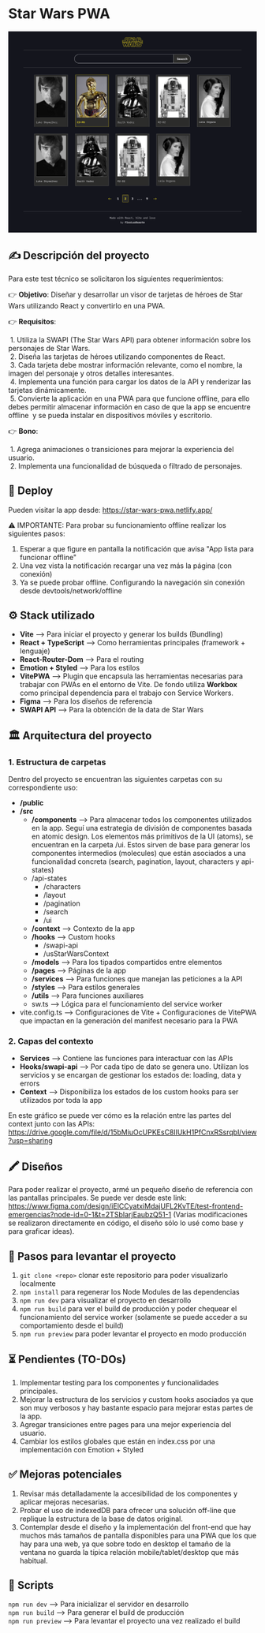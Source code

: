 # Star Wars PWA

![home-page-dektop-view](public/screenshots/home-search-page-desktop.png)

## ✍️ Descripción del proyecto

Para este test técnico se solicitaron los siguientes requerimientos:

👉️ **Objetivo**: Diseñar y desarrollar un visor de tarjetas de héroes de Star Wars utilizando React y convertirlo en una PWA.

👉️ **Requisitos**:

 1. Utiliza la SWAPI (The Star Wars API) para obtener información sobre los personajes de Star Wars.   
 2. Diseña las tarjetas de héroes utilizando componentes de React.  
 3. Cada tarjeta debe mostrar información relevante, como el nombre, la imagen del personaje y otros detalles interesantes.  
 4. Implementa una función para cargar los datos de la API y renderizar las tarjetas dinámicamente.  
 5. Convierte la aplicación en una PWA para que funcione offline, para ello debes permitir almacenar información en caso de que la app se encuentre offline  y se pueda instalar en dispositivos móviles y escritorio.  

👉️ **Bono**:

 1. Agrega animaciones o transiciones para mejorar la experiencia del usuario.  
 2. Implementa una funcionalidad de búsqueda o filtrado de personajes.  

## 🚀 Deploy

Pueden visitar la app desde: https://star-wars-pwa.netlify.app/

⚠️ IMPORTANTE: Para probar su funcionamiento offline realizar los siguientes pasos:
1. Esperar a que figure en pantalla la notificación que avisa "App lista para funcionar offline"
2. Una vez vista la notificación recargar una vez más la página (con conexión)
3. Ya se puede probar offline. Configurando la navegación sin conexión desde devtools/network/offline

## ⚙️  Stack utilizado

- **Vite** --> Para iniciar el proyecto y generar los builds (Bundling)  
- **React + TypeScript** --> Como herramientas principales (framework + lenguaje)  
- **React-Router-Dom** --> Para el routing  
- **Emotion + Styled** --> Para los estilos   
- **VitePWA** --> Plugin que encapsula las herramientas necesarias para trabajar con PWAs en el entorno de Vite. De fondo utiliza **Workbox** como principal dependencia para el trabajo con Service Workers.  
- **Figma** --> Para los diseños de referencia  
- **SWAPI API** --> Para la obtención de la data de Star Wars  

## 🏛️ Arquitectura del proyecto

### 1. Estructura de carpetas

Dentro del proyecto se encuentran las siguientes carpetas con su correspondiente uso:

- **/public** 
- **/src**  
	- **/components** --> Para almacenar todos los componentes utilizados en la app.  Seguí  una estrategia de división de componentes basada en atomic design. Los elementos más primitivos de la  UI (atoms), se encuentran en la carpeta /ui. Estos sirven de base para generar los componentes  intermedios (molecules) que están asociados a una funcionalidad concreta  (search, pagination, layout, characters y api-states)  
    - /api-states
		- /characters  
		- /layout  
		- /pagination   
		- /search   
		- /ui  
	- **/context** --> Contexto de la app   
	- **/hooks** --> Custom hooks 
		- /swapi-api   
		- /usStarWarsContext    
	- **/models** -->  Para los tipados compartidos entre elementos  
	- **/pages** --> Páginas de la app  
	- **/services** --> Para funciones que manejan las peticiones a la API 
	- **/styles** --> Para estilos generales   
	- **/utils** --> Para funciones auxiliares   
	- sw.ts --> Lógica para el funcionamiento del service worker  
- vite.config.ts --> Configuraciones de Vite + Configuraciones de VitePWA que impactan en la generación del manifest necesario para la PWA  

### 2. Capas del contexto

- **Services** --> Contiene las funciones para interactuar con las APIs   
- **Hooks/swapi-api** --> Por cada tipo de dato se genera uno. Utilizan los servicios y se encargan de gestionar los estados de: loading, data y errors  
- **Context** --> Disponibiliza los estados de los custom hooks para ser utilizados por toda la app  

En este gráfico se puede ver cómo es la relación entre las partes del context junto con las APIs: https://drive.google.com/file/d/15bMiuOcUPKEsC8lIUkH1PfCnxRSsrqbl/view?usp=sharing

## 🖍️ Diseños

Para poder realizar el proyecto, armé un pequeño diseño de referencia con las pantallas principales. Se puede ver desde este link: https://www.figma.com/design/iElCCyatxiMdajUFL2KvTE/test-frontend-emergencias?node-id=0-1&t=2TSbIarjEaubzQ51-1
(Varias modificaciones se realizaron directamente en código, el diseño sólo lo usé como base y para graficar ideas).  

## 🚀 Pasos para levantar el proyecto

1. `git clone <repo>` clonar este repositorio para poder visualizarlo localmente
2. `npm install` para regenerar los Node Modules de las dependencias   
3. `npm run dev` para visualizar el proyecto en desarrollo   
4. `npm run build` para ver el build de producción y poder chequear el funcionamiento del service worker (solamente se puede acceder a su comportamiento desde el build)  
5. `npm run preview` para poder levantar el proyecto en modo producción  

## ⏳️ Pendientes (TO-DOs)

1. Implementar testing para los componentes y funcionalidades principales.  
2. Mejorar la estructura de los servicios y custom hooks asociados ya que son muy verbosos y hay bastante espacio para mejorar estas partes de la app.  
3. Agregar transiciones entre pages para una mejor experiencia del usuario.  
4. Cambiar los estilos globales que están en index.css por una implementación con Emotion + Styled

## ✅ Mejoras potenciales 

1. Revisar más detalladamente la accesibilidad de los componentes y aplicar mejoras necesarias.  
2. Probar el uso de indexedDB para ofrecer una solución off-line que replique la estructura de la base de datos original. 
3. Contemplar desde el diseño y la implementación del front-end que hay muchos más tamaños de pantalla disponibles para una PWA que los que hay para una web, ya que sobre todo en desktop el tamaño de la ventana no guarda la típica relación mobile/tablet/desktop que más habitual.

## 🧞 Scripts 

`npm run dev` --> Para inicializar el servidor en desarrollo  
`npm run build` --> Para generar el build de producción  
`npm run preview` --> Para levantar el proyecto una vez realizado el build  
